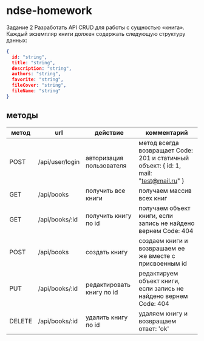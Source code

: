 # ndse-homework

Задание 2
Разработать API CRUD для работы с сущностью «книга». Каждый экземпляр книги должен содержать следующую структуру данных:

```json
{
  id: "string",
  title: "string",
  description: "string",
  authors: "string",
  favorite: "string",
  fileCover: "string",
  fileName: "string"
}
```

## методы
| метод | url | действие | комментарий |
| --- | --- | --- | --- |
| POST| /api/user/login | авторизация пользователя | метод всегда возвращает Code: 201 и статичный объект: { id: 1, mail: "test@mail.ru" } |
|GET| /api/books | получить все книги | получаем массив всех книг|
|GET| /api/books/:id |получить книгу по id | получаем объект книги, если запись не найдено вернем Code: 404|
|POST| /api/books | создать книгу | создаем книги и возврашаем ее же вместе с присвоенным id|
|PUT| /api/books/:id | редактировать книгу по id | редактируем объект книги, если запись не найдено вернем Code: 404 |
|DELETE| /api/books/:id | удалить книгу по id | удаляем книгу и возвращаем ответ: 'ok'|
